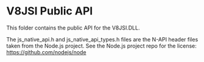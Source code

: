 # V8JSI Public API

This folder contains the public API for the V8JSI.DLL.

The js_native_api.h and js_native_api_types.h files are the N-API header files
taken from the Node.js project. See the Node.js project repo for the license:
https://github.com/nodejs/node